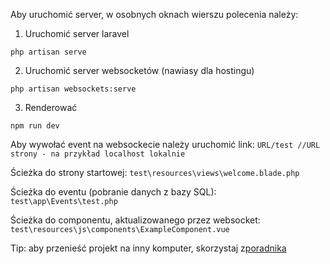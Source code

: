 Aby uruchomić server, w osobnych oknach wierszu polecenia należy:
1. Uruchomić server laravel
```
php artisan serve
```
2. Uruchomić server websocketów (nawiasy dla hostingu)
```
php artisan websockets:serve
```
3. Renderować
```
npm run dev
```


Aby wywołać event na websockecie należy uruchomić link:
``` URL/test //URL strony - na przykład localhost lokalnie ```  

Ścieżka do strony startowej:
``` test\resources\views\welcome.blade.php ```

Ścieżka do eventu (pobranie danych z bazy SQL):
``` test\app\Events\test.php ``` 

Ścieżka do componentu, aktualizowanego przez websocket:
```test\resources\js\components\ExampleComponent.vue ```

Tip:
aby przenieść projekt na inny komputer, skorzystaj z[poradnika](https://stackoverflow.com/questions/32697861/moving-laravel-project-between-computers)
